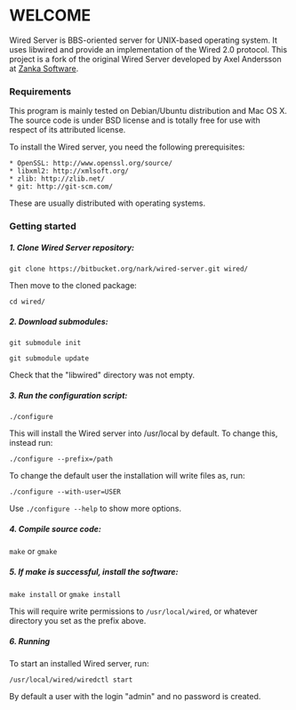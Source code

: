 # WELCOME

Wired Server is BBS-oriented server for UNIX-based operating system. It uses libwired and provide an implementation of the Wired 2.0 protocol. This project is a fork of the original Wired Server developed by Axel Andersson at [Zanka Software](http://zankasoftware.com/). 

### Requirements

This program is mainly tested on Debian/Ubuntu distribution and Mac OS X. The source code is under BSD license and is totally free for use with respect of its attributed license.

To install the Wired server, you need the following prerequisites:

	* OpenSSL: http://www.openssl.org/source/
	* libxml2: http://xmlsoft.org/
	* zlib: http://zlib.net/
	* git: http://git-scm.com/

These are usually distributed with operating systems.

### Getting started

##### 1. Clone Wired Server repository:

`git clone https://bitbucket.org/nark/wired-server.git wired/`

Then move to the cloned package:

`cd wired/`

##### 2. Download submodules:

`git submodule init`

`git submodule update`

Check that the "libwired" directory was not empty.

##### 3. Run the configuration script:

`./configure`

This will install the Wired server into /usr/local by default. To change this, instead run:

`./configure --prefix=/path`

To change the default user the installation will write files as, run:

`./configure --with-user=USER`

Use `./configure --help` to show more options.

##### 4. Compile source code:

`make` or `gmake`

##### 5. If make is successful, install the software:

`make install` or `gmake install`

This will require write permissions to `/usr/local/wired`, or whatever directory you set as the prefix above.


##### 6. Running

To start an installed Wired server, run:

`/usr/local/wired/wiredctl start`

By default a user with the login "admin" and no password is created.
